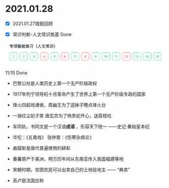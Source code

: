 # 2021.01.28

- [x] 2021.01.27错题回顾

- [x] 常识判断-人文常识筑基 Done

![img.png](image/2021_01_28_img_人文常识筑基_4.png)

11/15 Done

- 巴黎公社是人类历史上第一个无产阶级政权

- 1917年列宁领导的十月革命产生了世界上第一个无产阶级专政的国家

- 烽火四起戏诸侯，周幽王为了逗妹子瞎点烽火台

- 一骑红尘妃子笑 唐玄宗为了杨贵妃开心，送荔枝吃

- 车同轨，书同文是一个汉语**成语** ，形容天下统一 ——史记·秦始皇本纪

- 华佗：《五禽戏》  张仲景：《伤寒杂病论》

- 曲辕犁是唐代普遍使用的耕犁

- 番薯原产于美洲，明万历年间从东南亚传入我国福建等地

- 宋朝时期，贫困农民可以出卖自己的土地给地主 —— “典卖”

- 高卢是法国古称